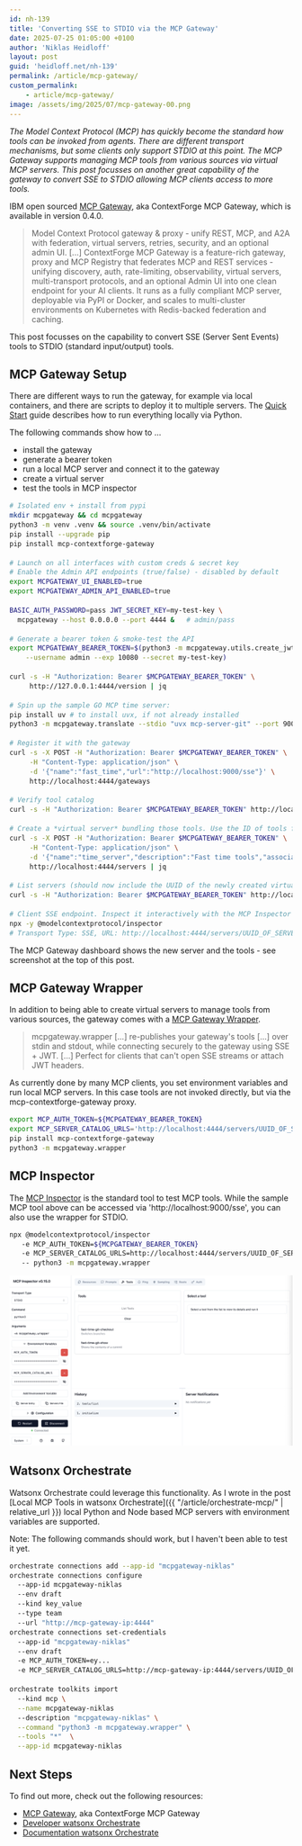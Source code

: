 ```yaml
---
id: nh-139
title: 'Converting SSE to STDIO via the MCP Gateway'
date: 2025-07-25 01:05:00 +0100
author: 'Niklas Heidloff'
layout: post
guid: 'heidloff.net/nh-139'
permalink: /article/mcp-gateway/
custom_permalink:
    - article/mcp-gateway/
image: /assets/img/2025/07/mcp-gateway-00.png
---
```


*The Model Context Protocol (MCP) has quickly become the standard how tools can be invoked from agents. There are different transport mechanisms, but some clients only support STDIO at this point. The MCP Gateway supports managing MCP tools from various sources via virtual MCP servers. This post focusses on another great capability of the gateway to convert SSE to STDIO allowing MCP clients access to more tools.*

IBM open sourced [MCP Gateway](https://github.com/ibm/mcp-context-forge), aka ContextForge MCP Gateway, which is available in version 0.4.0.

> Model Context Protocol gateway & proxy - unify REST, MCP, and A2A with federation, virtual servers, retries, security, and an optional admin UI. [...] ContextForge MCP Gateway is a feature-rich gateway, proxy and MCP Registry that federates MCP and REST services - unifying discovery, auth, rate-limiting, observability, virtual servers, multi-transport protocols, and an optional Admin UI into one clean endpoint for your AI clients. It runs as a fully compliant MCP server, deployable via PyPI or Docker, and scales to multi-cluster environments on Kubernetes with Redis-backed federation and caching.

This post focusses on the capability to convert SSE (Server Sent Events) tools to STDIO (standard input/output) tools.

## MCP Gateway Setup

There are different ways to run the gateway, for example via local containers, and there are scripts to deploy it to multiple servers. The [Quick Start](https://github.com/IBM/mcp-context-forge?tab=readme-ov-file#quick-start---pypi) guide describes how to run everything locally via Python.

The following commands show how to ...

* install the gateway
* generate a bearer token
* run a local MCP server and connect it to the gateway
* create a virtual server
* test the tools in MCP inspector

```bash
# Isolated env + install from pypi
mkdir mcpgateway && cd mcpgateway
python3 -m venv .venv && source .venv/bin/activate
pip install --upgrade pip
pip install mcp-contextforge-gateway

# Launch on all interfaces with custom creds & secret key
# Enable the Admin API endpoints (true/false) - disabled by default
export MCPGATEWAY_UI_ENABLED=true
export MCPGATEWAY_ADMIN_API_ENABLED=true

BASIC_AUTH_PASSWORD=pass JWT_SECRET_KEY=my-test-key \
  mcpgateway --host 0.0.0.0 --port 4444 &   # admin/pass

# Generate a bearer token & smoke-test the API
export MCPGATEWAY_BEARER_TOKEN=$(python3 -m mcpgateway.utils.create_jwt_token \
    --username admin --exp 10080 --secret my-test-key)

curl -s -H "Authorization: Bearer $MCPGATEWAY_BEARER_TOKEN" \
     http://127.0.0.1:4444/version | jq

# Spin up the sample GO MCP time server:
pip install uv # to install uvx, if not already installed
python3 -m mcpgateway.translate --stdio "uvx mcp-server-git" --port 9000

# Register it with the gateway
curl -s -X POST -H "Authorization: Bearer $MCPGATEWAY_BEARER_TOKEN" \
     -H "Content-Type: application/json" \
     -d '{"name":"fast_time","url":"http://localhost:9000/sse"}' \
     http://localhost:4444/gateways

# Verify tool catalog
curl -s -H "Authorization: Bearer $MCPGATEWAY_BEARER_TOKEN" http://localhost:4444/tools | jq

# Create a *virtual server* bundling those tools. Use the ID of tools from the tool catalog (Step #3) and pass them in the associatedTools list.
curl -s -X POST -H "Authorization: Bearer $MCPGATEWAY_BEARER_TOKEN" \
     -H "Content-Type: application/json" \
     -d '{"name":"time_server","description":"Fast time tools","associatedTools":[<ID_OF_TOOLS>]}' \
     http://localhost:4444/servers | jq

# List servers (should now include the UUID of the newly created virtual server)
curl -s -H "Authorization: Bearer $MCPGATEWAY_BEARER_TOKEN" http://localhost:4444/servers | jq

# Client SSE endpoint. Inspect it interactively with the MCP Inspector CLI (or use any MCP client)
npx -y @modelcontextprotocol/inspector
# Transport Type: SSE, URL: http://localhost:4444/servers/UUID_OF_SERVER_1/sse,  Header Name: "Authorization", Bearer Token
```

The MCP Gateway dashboard shows the new server and the tools - see screenshot at the top of this post.

## MCP Gateway Wrapper

In addition to being able to create virtual servers to manage tools from various sources, the gateway comes with a [MCP Gateway Wrapper](https://ibm.github.io/mcp-context-forge/using/mcpgateway-wrapper/).

> mcpgateway.wrapper [...] re-publishes your gateway's tools [...] over stdin and stdout, while connecting securely to the gateway using SSE + JWT. [...] Perfect for clients that can't open SSE streams or attach JWT headers.

As currently done by many MCP clients, you set environment variables and run local MCP servers. In this case tools are not invoked directly, but via the mcp-contextforge-gateway proxy.

```bash
export MCP_AUTH_TOKEN=${MCPGATEWAY_BEARER_TOKEN}
export MCP_SERVER_CATALOG_URLS='http://localhost:4444/servers/UUID_OF_SERVER_1'
pip install mcp-contextforge-gateway
python3 -m mcpgateway.wrapper
```

## MCP Inspector

The [MCP Inspector](https://ibm.github.io/mcp-context-forge/using/clients/mcp-inspector/) is the standard tool to test MCP tools. While the sample MCP tool above can be accessed via 'http://localhost:9000/sse', you can also use the wrapper for STDIO.

```bash
npx @modelcontextprotocol/inspector 
   -e MCP_AUTH_TOKEN=${MCPGATEWAY_BEARER_TOKEN} 
   -e MCP_SERVER_CATALOG_URLS=http://localhost:4444/servers/UUID_OF_SERVER_1 
   -- python3 -m mcpgateway.wrapper
```

![image](/assets/img/2025/07/mcp-gateway-01.png)

## Watsonx Orchestrate

Watsonx Orchestrate could leverage this functionality. As I wrote in the post [Local MCP Tools in watsonx Orchestrate]({{ "/article/orchestrate-mcp/" | relative_url }}) local Python and Node based MCP servers with environment variables are supported.

Note: The following commands should work, but I haven't been able to test it yet.

```bash
orchestrate connections add --app-id "mcpgateway-niklas"
orchestrate connections configure 
  --app-id mcpgateway-niklas 
  --env draft 
  --kind key_value 
  --type team 
  --url "http://mcp-gateway-ip:4444"
orchestrate connections set-credentials 
  --app-id "mcpgateway-niklas" 
  --env draft 
  -e MCP_AUTH_TOKEN=ey... 
  -e MCP_SERVER_CATALOG_URLS=http://mcp-gateway-ip:4444/servers/UUID_OF_SERVER_1

orchestrate toolkits import 
  --kind mcp \
  --name mcpgateway-niklas 
  --description "mcpgateway-niklas" \
  --command "python3 -m mcpgateway.wrapper" \
  --tools "*"  \
  --app-id mcpgateway-niklas
```

## Next Steps

To find out more, check out the following resources:

* [MCP Gateway](https://github.com/ibm/mcp-context-forge), aka ContextForge MCP Gateway
* [Developer watsonx Orchestrate](https://developer.watson-orchestrate.ibm.com)
* [Documentation watsonx Orchestrate](https://www.ibm.com/docs/en/watsonx/watson-orchestrate)